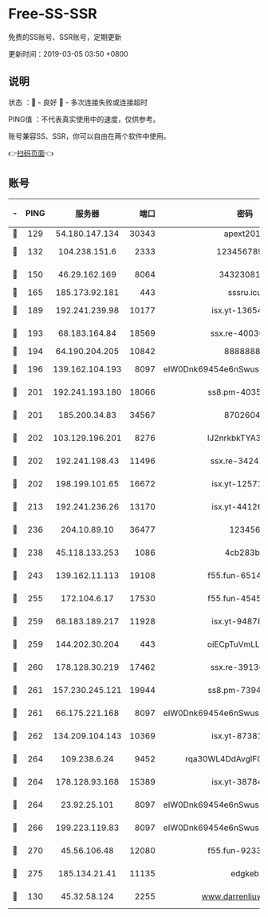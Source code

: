 # Free-SS-SSR

免费的SS账号、SSR账号，定期更新

更新时间：2019-03-05 03:50 +0800

## 说明

状态     ：🙂 - 良好 🙁 - 多次连接失败或连接超时

PING值   ：不代表真实使用中的速度，仅供参考。

账号兼容SS、SSR，你可以自由在两个软件中使用。

👉[扫码页面](https://liesauer.github.io/free-ss-ssr.github.io/)👈

## 账号

|-|PING|服务器|端口|密码|加密方式|区域|
|:----:|:----:|:-----:|-----:|:----:|:----:|:----:|
|🙂|129|54.180.147.134|30343|apext2019|chacha20|KR|
|🙂|132|104.238.151.6|2333|12345678900|aes-256-cfb|JP|
|🙂|150|46.29.162.169|8064|3432308177|aes-256-cfb|RU|
|🙂|165|185.173.92.181|443|sssru.icu|rc4-md5|RU|
|🙂|189|192.241.239.98|10177|isx.yt-13654380|aes-256-cfb|US|
|🙂|193|68.183.164.84|18569|ssx.re-40036320|aes-256-cfb|US|
|🙂|194|64.190.204.205|10842|88888888|rc4-md5|US|
|🙂|196|139.162.104.193|8097|eIW0Dnk69454e6nSwuspv9DmS201tQ0D|aes-256-cfb|JP|
|🙂|201|192.241.193.180|18066|ss8.pm-40352381|aes-256-cfb|US|
|🙂|201|185.200.34.83|34567|87026045|aes-256-cfb|US|
|🙂|202|103.129.196.201|8276|lJ2nrkbkTYA30wv0|aes-256-cfb|US|
|🙂|202|192.241.198.43|11496|ssx.re-34247087|aes-256-cfb|US|
|🙂|202|198.199.101.65|16672|isx.yt-12571443|aes-256-cfb|US|
|🙂|213|192.241.236.26|13170|isx.yt-44126456|aes-256-cfb|US|
|🙂|236|204.10.89.10|36477|123456|aes-256-cfb|US|
|🙂|238|45.118.133.253|1086|4cb283b8|aes-256-cfb|SG|
|🙂|243|139.162.11.113|19108|f55.fun-65147791|aes-256-cfb|SG|
|🙂|255|172.104.6.17|17530|f55.fun-45452436|aes-256-cfb|US|
|🙂|259|68.183.189.217|11928|isx.yt-94878692|aes-256-cfb|SG|
|🙂|259|144.202.30.204|443|oiECpTuVmLLxk4Ts|aes-256-cfb|US|
|🙂|260|178.128.30.219|17462|ssx.re-39136705|aes-256-cfb|SG|
|🙂|261|157.230.245.121|19944|ss8.pm-73943906|aes-256-cfb|SG|
|🙂|261|66.175.221.168|8097|eIW0Dnk69454e6nSwuspv9DmS201tQ0D|aes-256-cfb|US|
|🙂|262|134.209.104.143|10369|isx.yt-87381923|aes-256-cfb|SG|
|🙂|264|109.238.6.24|9452|rqa30WL4DdAvgIFG6Fs3znzTa|aes-256-cfb|FR|
|🙂|264|178.128.93.168|15389|isx.yt-38784218|aes-256-cfb|SG|
|🙂|264|23.92.25.101|8097|eIW0Dnk69454e6nSwuspv9DmS201tQ0D|aes-256-cfb|US|
|🙂|266|199.223.119.83|8097|eIW0Dnk69454e6nSwuspv9DmS201tQ0D|aes-256-cfb|US|
|🙂|270|45.56.106.48|12080|f55.fun-92337003|aes-256-cfb|US|
|🙂|275|185.134.21.41|11135|edgkeb|aes-256-cfb|GB|
|🙂|130|45.32.58.124|2255|www.darrenliuwei.com|aes-256-cfb|JP|

